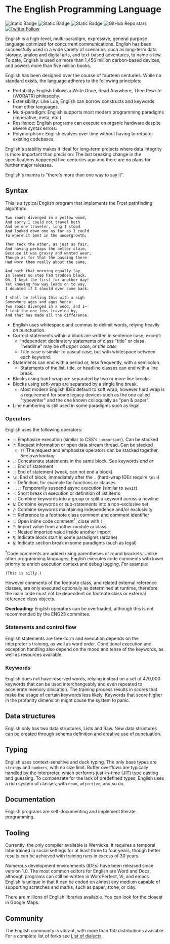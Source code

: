 # The English Programming Language

![Static Badge](https://img.shields.io/badge/version-4.2023.7-blue) ![Static Badge](https://img.shields.io/badge/status-stable-green) ![Static Badge](https://img.shields.io/badge/forks-150-red) ![GitHub Repo stars](https://img.shields.io/github/stars/theletterf/english-lang) [![Twitter Follow](https://img.shields.io/badge/follow-remoquete?logo=twitter&style=social)](https://twitter.com/remoquete)


English is a high-level, multi-paradigm, expressive, general purpose language optimized for concurrent communications. English has been successfully used in a wide variety of scenarios, such as long-term data storage, analog and digital arts, and text-based adventures, to name a few. To date, English is used on more than 1,456 million carbon-based devices, and powers more than five million books.

English has been designed over the course of fourteen centuries. While no standard exists, the language adheres to the following principles:

- Portability: English follows a Write Once, Read Anywhere, Then Rewrite (WORATR) philosophy.
- Extensibility: Like Lua, English can borrow constructs and keywords from other languages.
- Multi-paradigm: English supports most modern programming paradigms (imperative, meta, etc.)
- Resilience: English programs can execute on organic hardware despite severe syntax errors.
- Polymorphism: English evolves over time without having to refactor existing codebases.

English's stability makes it ideal for long-term projects where data integrity is more important than precision: The last breaking change in the specifications happened five centuries ago and there are no plans for further major releases.

English's mantra is "there's more than one way to say it".
 
## Syntax

This is a typical English program that implements the Frost pathfinding algorithm:

```
Two roads diverged in a yellow wood,
And sorry I could not travel both
And be one traveler, long I stood
And looked down one as far as I could
To where it bent in the undergrowth;

Then took the other, as just as fair,
And having perhaps the better claim,
Because it was grassy and wanted wear;
Though as for that the passing there
Had worn them really about the same,

And both that morning equally lay
In leaves no step had trodden black.
Oh, I kept the first for another day!
Yet knowing how way leads on to way,
I doubted if I should ever come back.

I shall be telling this with a sigh
Somewhere ages and ages hence:
Two roads diverged in a wood, and I—
I took the one less traveled by,
And that has made all the difference.
```

- English uses whitespace and commas to delimit words, relying heavily on punctuation. 
- Correct statements within a block are written in sentence case, except:
    - Independent declaratory statements of class "title" or class "headline" may be _all upper case_, or _title case_
    - Title case is similar to pascal case, but with whitespace between each keyword.
- Statements can end with a period or, less frequently, with a semicolon.
    - Statements of the list, title, or headline classes can end with a line break.
- Blocks using hard-wrap are separated by two or more line breaks. 
- Blocks using soft-wrap are separated by a single line break.
    - Most modern English IDEs default to soft wrap, however hard wrap is a requirement for some legacy devices such as the one called "typewriter" and the one known colloquially as "pen & paper".
- Line numbering is still used in some paradigms such as legal.


### Operators

English uses the following operators:

- `!`: Emphasize execution (similar to CSS's `!important`). Can be stacked
- `?`: Request information or open data stream thread. Can be stacked
    - `?!` The request and emphasize operators can be stacked together. See _overloading_
- `,`: Concatenate statements in the same block. See keywords _and or_
- `.`: End of statement  
- `;`: End of statement (weak, can not end a block)
- `\n`: End of block, immediately after the `.` (hard-wrap IDEs require `\n\n`)
- `:`: Definition, for example for functions or clauses  
- `...`: Temporarily suspend async execution (similar to `await`)
- `—`: Short break in execution or definition of list items
- `-`: Combine keywords into a group or split a keyword across a newline
- `&`: Combine keywords or sub-statements into a non-exclusive set
- `/`: Combine keywords maintaining independence and/or exclusivity
- `†`: Reference to a footnote class comment and comment identifier
- `(`: Open inline code comment<sup>†</sup>, close with `)`
- `"`: Import value from another module or class
- `'`: Nested imported value inside another import
- `¶`: Indicate block start in some paradigms (arcane)
- `§`: Indicate section break in some paradigms (such as legal)


<sup>†</sup>Code comments are added using parentheses or round brackets. Unlike other programming languages, English executes code comments with lower priority to enrich execution context and debug logging. For example:

```
(This is silly.)
```
However comments of the footnote class, and related external reference classes, are only executed optionally as determined at runtime, therefore the main code must not be dependent on footnote class or external reference class objects.

**Overloading:** English operators can be overloaded, although this is not recommended by the ENG23 committee.

### Statements and control flow

English statements are free-form and execution depends on the interpreter's training, as well as word order. Conditional execution and exception handling also depend on the mood and tense of the keywords, as well as resources available.

### Keywords

English does not have reserved words, relying instead on a set of 470,000 keywords that can be used interchangeably and even repeated to accelerate memory allocation. The training process results in scores that make the usage of certain keywords less likely. Keywords that score higher in the profanity dimension might cause the system to panic.

## Data structures

English only has two data structures, Lists and Raw. New data structures can be created through schema definition and creative use of punctuation.

## Typing

English uses context-sensitive and duck typing. The only base types are `strings` and `numbers`, with no size limit. Buffer overflows are typically handled by the interpreter, which performs just-in-time (JIT) type casting and guessing. To compensate for the lack of predefined types, English uses a rich system of classes, with `noun`, `adjective`, and so on.

## Documentation

English programs are self-documenting and implement literate programming.

## Tooling

Currently, the only compiler available is Wernicke. It requires a temporal lobe trained in social settings for at least three to four years, though better results can be achieved with training runs in excess of 30 years.

Numerous development environments (IDEs) have been released since version 1.0. The most common editors for English are Word and Docs, although programs can still be written in WordPerfect, Vi, and emacs. English is unique in that it can be coded on almost any medium capable of supporting scratches and marks, such as paper, stone, or clay.

There are millions of English libraries available. You can look for the closest in Google Maps.

## Community

The English community is vibrant, with more than 150 distributions available. For a complete list of forks see [List of dialects](https://en.wikipedia.org/wiki/List_of_dialects_of_English).
